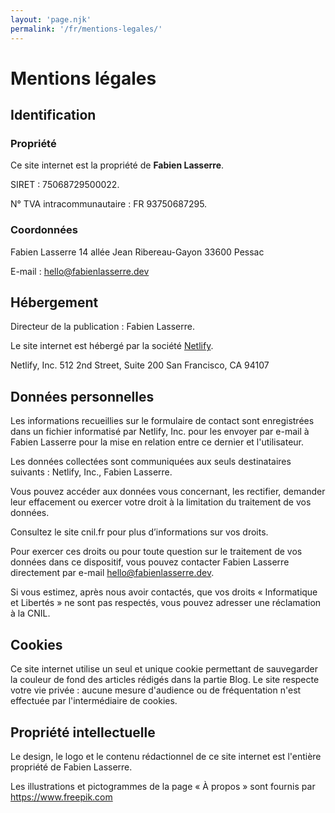 ```yaml
---
layout: 'page.njk'
permalink: '/fr/mentions-legales/'
---
```

# Mentions légales

<div class="white-container">

## Identification

### Propriété

Ce site internet est la propriété de **Fabien Lasserre**.

SIRET : 75068729500022.

N° TVA intracommunautaire : FR 93750687295.

### Coordonnées

Fabien Lasserre
14 allée Jean Ribereau-Gayon
33600 Pessac

E-mail : hello@fabienlasserre.dev

</div>

<div class="white-container">

## Hébergement

Directeur de la publication : Fabien Lasserre.

Le site internet est hébergé par la société [Netlify](https://www.netlify.com).

Netlify, Inc.
512 2nd Street, Suite 200
San Francisco, CA 94107

</div>

<div class="white-container">

## Données personnelles

Les informations recueillies sur le formulaire de contact sont enregistrées dans un fichier informatisé par Netlify, Inc. pour les envoyer par e-mail à Fabien Lasserre pour la mise en relation entre ce dernier et l'utilisateur.

Les données collectées sont communiquées aux seuls destinataires suivants : Netlify, Inc., Fabien Lasserre.

Vous pouvez accéder aux données vous concernant, les rectifier, demander leur effacement ou exercer votre droit à la limitation du traitement de vos données.

Consultez le site cnil.fr pour plus d’informations sur vos droits.

Pour exercer ces droits ou pour toute question sur le traitement de vos données dans ce dispositif, vous pouvez contacter Fabien Lasserre directement par e-mail hello@fabienlasserre.dev.

Si vous estimez, après nous avoir contactés, que vos droits « Informatique et Libertés » ne sont pas respectés, vous pouvez adresser une réclamation à la CNIL.

</div>

<div class="white-container">

## Cookies

Ce site internet utilise un seul et unique cookie permettant de sauvegarder la couleur de fond des articles rédigés dans la partie Blog. Le site respecte votre vie privée : aucune mesure d'audience ou de fréquentation n'est effectuée par l'intermédiaire de cookies.

</div>

<div class="white-container">

## Propriété intellectuelle

Le design, le logo et le contenu rédactionnel de ce site internet est l'entière propriété de Fabien Lasserre.

Les illustrations et pictogrammes de la page « À propos » sont fournis par https://www.freepik.com

</div>
